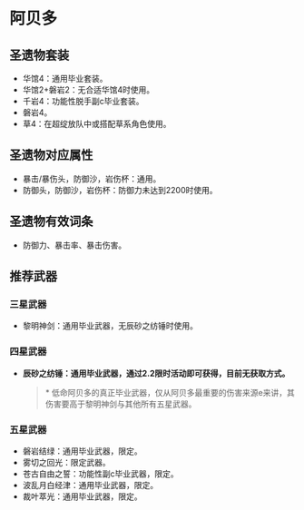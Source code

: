 # 阿贝多

## 圣遗物套装

- 华馆4：通用毕业套装。
- 华馆2+磐岩2：无合适华馆4时使用。
- 千岩4：功能性脱手副c毕业套装。
- 磐岩4。
- 草4：在超绽放队中或搭配草系角色使用。

## 圣遗物对应属性

- 暴击/暴伤头，防御沙，岩伤杯：通用。
- 防御头，防御沙，岩伤杯：防御力未达到2200时使用。

## 圣遗物有效词条

- 防御力、暴击率、暴击伤害。

## 推荐武器

### 三星武器

- 黎明神剑：通用毕业武器，无辰砂之纺锤时使用。

### 四星武器

- **辰砂之纺锤：通用毕业武器，通过2.2限时活动即可获得，目前无获取方式。**

  > \* 低命阿贝多的真正毕业武器，仅从阿贝多最重要的伤害来源e来讲，其伤害要高于黎明神剑与其他所有五星武器。  

### 五星武器

- 磐岩结绿：通用毕业武器，限定。
- 雾切之回光：限定武器。
- 苍古自由之誓：功能性副c毕业武器，限定。
- 波乱月白经津：通用毕业武器，限定。
- 裁叶萃光：通用毕业武器，限定。
